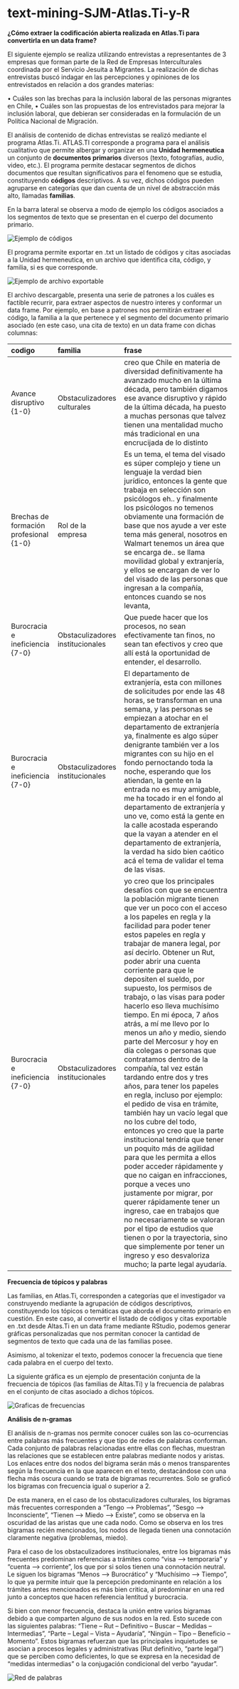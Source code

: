 # text-mining-SJM-Atlas.Ti-y-R

<b>¿Cómo extraer la codificación abierta realizada en Atlas.Ti para convertirla en un data frame?</b>

El siguiente ejemplo se realiza utilizando entrevistas a representantes de 3 empresas que forman parte de la Red de Empresas Interculturales coordinada por el Servicio Jesuita a Migrantes. La realización de dichas entrevistas buscó indagar en las percepciones y opiniones de los entrevistados en relación a dos grandes materias:

•	Cuáles son las brechas para la inclusión laboral de las personas migrantes en Chile,
•	Cuáles son las propuestas de los entrevistados para mejorar la inclusión laboral, que debieran ser consideradas en la formulación de un Política Nacional de Migración.

El análisis de contenido de dichas entrevistas se realizó mediante el programa Atlas.Ti. ATLAS.TI corresponde a programa para el análisis cualitativo que permite albergar y organizar en una <b>Unidad hermeneutica</b> un conjunto de <b>documentos primarios</b> diversos (texto, fotografías, audio, video, etc.). El programa permite destacar segmentos de dichos documentos que resultan significativos para el fenomeno que se estudia, constituyendo <b>códigos</b> descriptivos. A su vez, dichos códigos pueden agruparse en categorías que dan cuenta de un nivel de abstracción más alto, llamadas <b>familias</b>. 

En la barra lateral se observa a modo de ejemplo los códigos asociados a los segmentos de texto que se presentan en el cuerpo del documento primario.

![Ejemplo de códigos](plot/Ejemplo%20cod%20atlasti.PNG)

El programa permite exportar en .txt un listado de códigos y citas asociadas a la Unidad hermeneutica, en un archivo que identifica cita, código, y familia, si es que corresponde.

![Ejemplo de archivo exportable](plot/Listadocodigos.PNG)

El archivo descargable, presenta una serie de patrones a los cuáles es factible recurrir, para extraer aspectos de nuestro interes y conformar un data frame. Por ejemplo, en base a patrones nos permitirán extraer el código, la familia a la que pertenece y el segmento del documento primario asociado (en este caso, una cita de texto) en un data frame con dichas columnas:

<table class="table" style="margin-left: auto; margin-right: auto;">
 <thead>
  <tr>
   <th style="text-align:left;"> codigo </th>
   <th style="text-align:left;"> familia </th>
   <th style="text-align:left;"> frase </th>
  </tr>
 </thead>
<tbody>
  <tr>
   <td style="text-align:left;"> Avance disruptivo {1-0} </td>
   <td style="text-align:left;"> Obstaculizadores culturales </td>
   <td style="text-align:left;"> creo que Chile en materia de diversidad definitivamente ha avanzado mucho en la última década, pero también digamos ese avance disruptivo y rápido de la última década, ha puesto a muchas personas que talvez tienen una mentalidad mucho más tradicional en una encrucijada de lo distinto </td>
  </tr>
  <tr>
   <td style="text-align:left;"> Brechas de formación profesional {1-0} </td>
   <td style="text-align:left;"> Rol de la empresa </td>
   <td style="text-align:left;"> Es un tema, el tema del visado es súper complejo y tiene un lenguaje la verdad bien jurídico, entonces la gente que trabaja en selección son psicólogos eh.. y finalmente los psicólogos no temenos obviamente una formación de base que nos ayude a ver este tema más general, nosotros en Walmart tenemos un área que se encarga de.. se llama movilidad global y extranjería, y ellos se encargan de ver lo del visado de las personas que ingresan a la compañía, entonces cuando se nos levanta, </td>
  </tr>
  <tr>
   <td style="text-align:left;"> Burocracia e ineficiencia {7-0} </td>
   <td style="text-align:left;"> Obstaculizadores institucionales </td>
   <td style="text-align:left;"> Que puede hacer que los procesos, no sean efectivamente tan finos, no sean tan efectivos y creo que allí está la oportunidad de entender, el desarrollo. </td>
  </tr>
  <tr>
   <td style="text-align:left;"> Burocracia e ineficiencia {7-0} </td>
   <td style="text-align:left;"> Obstaculizadores institucionales </td>
   <td style="text-align:left;"> El departamento de extranjería, esta con millones de solicitudes por ende las 48 horas, se transforman en una semana, y las personas se empiezan a atochar en el departamento de extranjería ya, finalmente es algo súper denigrante también ver a los migrantes con su hijo en el fondo pernoctando toda la noche, esperando que los atiendan, la gente en la entrada no es muy amigable, me ha tocado ir en el fondo al departamento de extranjería y uno ve, como está la gente en la calle acostada esperando que la vayan a atender en el departamento de extranjería, la verdad ha sido bien caótico acá el tema de validar el tema de las visas. </td>
  </tr>
  <tr>
   <td style="text-align:left;"> Burocracia e ineficiencia {7-0} </td>
   <td style="text-align:left;"> Obstaculizadores institucionales </td>
   <td style="text-align:left;"> yo creo que los principales desafíos con que se encuentra la población migrante tienen que ver un poco con el acceso a los papeles en regla y la facilidad para poder tener estos papeles en regla y trabajar de manera legal, por así decirlo. Obtener un Rut, poder abrir una cuenta corriente para que le depositen el sueldo, por supuesto, los permisos de trabajo, o las visas para poder hacerlo eso lleva muchísimo tiempo. En mi época, 7 años atrás, a mí me llevo por lo menos un año y medio, siendo parte del Mercosur y hoy en día colegas o personas que contratamos dentro de la compañía, tal vez están tardando entre dos y tres años, para tener los papeles en regla, incluso por ejemplo: el pedido de visa en trámite, también hay un vacío legal que no los cubre del todo, entonces yo creo que la parte institucional tendría que tener un poquito más de agilidad para que les permita a ellos poder acceder rápidamente y que no caigan en infracciones, porque a veces uno justamente por migrar, por querer rápidamente tener un ingreso, cae en trabajos que no necesariamente se valoran por el tipo de estudios que tienen o por la trayectoria, sino que simplemente por tener un ingreso y eso desvaloriza mucho; la parte legal ayudaría. </td>
  </tr>
</tbody>
</table>

<b>Frecuencia de tópicos y palabras</b>

Las familias, en Atlas.Ti, corresponden a categorías que el investigador va construyendo mediante la agrupación de códigos descriptivos, constituyendo los tópicos o temáticas que aborda el documento primario en cuestión. En este caso, al convertir el listado de códigos y citas exportable en .txt desde Altas.Ti en un data frame mediante RStudio, podemos generar gráficas personalizadas que nos permitan conocer la cantidad de segmentos de texto que cada una de las familias posee.

Asimismo, al tokenizar el texto, podemos conocer la frecuencia que tiene cada palabra en el cuerpo del texto. 

La siguiente gráfica es un ejemplo de presentación conjunta de la frecuencia de tópicos (las familias de Altas.Ti) y la frecuencia de palabras en el conjunto de citas asociado a dichos tópicos. 

![Graficas de frecuencias](plot/empresas.jpg)

<b>Análisis de n-gramas</b>

El análisis de n-gramas nos permite conocer cuáles son las co-ocurrencias entre palabras más frecuentes y que tipo de redes de palabras conforman. Cada conjunto de palabras relacionadas entre ellas con flechas, muestran las relaciones que se establecen entre palabras mediante nodos y aristas. Los enlaces entre dos nodos del bigrama serán más o menos transparentes según la frecuencia en la que aparecen en el texto, destacándose con una flecha más oscura cuando se trata de bigramas recurrentes. Solo se graficó los bigramas con frecuencia igual o superior a 2.

De esta manera, en el caso de los obstaculizadores culturales, los bigramas más frecuentes corresponden a “Tengo --> Problemas”, “Sesgo --> Inconsciente”, “Tienen --> Miedo --> Existe”, como se observa en la oscuridad de las aristas que une cada nodo. Como se observa en los tres bigramas recién mencionados, los nodos de llegada tienen una connotación claramente negativa (problemas, miedo). 

Para el caso de los obstaculizadores institucionales, entre los bigramas más frecuentes predominan referencias a trámites como “visa --> temporaria” y “cuenta --> corriente”, los que por si solos tienen una connotación neutral. Le siguen los bigramas “Menos --> Burocrático” y “Muchísimo --> Tiempo”, lo que ya permite intuir que la percepción predominante en relación a los trámites antes mencionados es más bien critica, al predominar en una red junto a conceptos que hacen referencia lentitud y burocracia.

Si bien con menor frecuencia, destaca la unión entre varios bigramas debido a que comparten alguno de sus nodos en la red. Esto sucede con las siguientes palabras: “Tiene – Rut – Definitivo – Buscar – Medidas – Intermedias”, “Parte – Legal – Vista – Ayudaría”, “Ningún – Tipo – Beneficio – Momento”. Estos bigramas refuerzan que las principales inquietudes se asocian a procesos legales y administrativas (Rut definitivo, “parte legal”) que se perciben como deficientes, lo que se expresa en la necesidad de “medidas intermedias” o la conjugación condicional del verbo “ayudar”.

![Red de palabras](plot/obstaculizadores.jpg)

